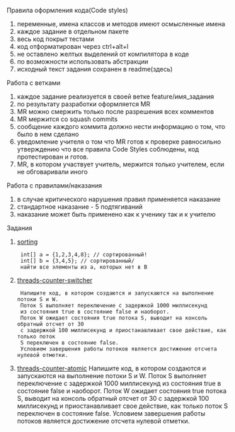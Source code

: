 Правила оформления кода(Code styles)

1) переменные, имена классов и методов имеют осмысленные имена
2) каждое задание в отдельном пакете
3) весь код покрыт тестами
4) код отформатирован через ctrl+alt+l
5) не оставлено желтых выделений от компилятора в коде
6) по возможности использовать абстракции
7) исходный текст задания сохранен в readme(здесь)

Работа с ветками

1) каждое задание реализуется в своей ветке feature/имя_задания
2) по результату разработки оформляется MR
3) MR можно смержить только после разрешения всех комментов
4) MR мержится со squash commits
5) сообщение каждого коммита должно нести информацию о том, что было в нем сделано
6) уведомление учителя о том что MR готов к проверке равносильно утверждению что все правила Code Styles соблюдены, код
   протестирован и готов.
7) MR, в котором участвует учитель, мержится только учителем, если не обговаривали иного

Работа с правилами/наказания

1) в случае критического нарушения правил применяется наказание
2) стандартное наказание - 5 подтягиваний
3) наказание может быть применено как к ученику так и к учителю

Задания

1. [sorting](./src/main/java/ru/brominchik/lessons/sorting)

        int[] a = {1,2,3,4,8}; // сортированный!
        int[] b = {3,4,5}; // сортированный/
        найти все элементы из a, которых нет в B
2. [threads-counter-switcher](./src/main/java/ru/brominchik/lessons/threads)

        Напишите код, в котором создаются и запускаются на выполнение потоки S и W.
        Поток S выполняет переключение с задержкой 1000 миллисекунд 
        из состояния true в состояние false и наоборот.
        Поток W ожидает состояния true потока S, выводит на консоль обратный отсчет от 30
        с задержкой 100 миллисекунд и приостанавливает свое действие, как только поток
        S переключен в состояние false.
        Условием завершения работы потоков является достижение отсчета нулевой отметки.
3. [threads-counter-atomic](./src/main/java/ru/brominchik/lessons/threads/counter/atomic)
        Напишите код, в котором создаются и запускаются на выполнение потоки S и W.
        Поток S выполняет переключение с задержкой 1000 миллисекунд 
        из состояния true в состояние false и наоборот.
        Поток W ожидает состояния true потока S, выводит на консоль обратный отсчет от 30
        с задержкой 100 миллисекунд и приостанавливает свое действие, как только поток
        S переключен в состояние false.
        Условием завершения работы потоков является достижение отсчета нулевой отметки.

